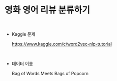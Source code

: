 # 영화 영어 리뷰 분류하기

<br/>

- Kaggle 문제

   https://www.kaggle.com/c/word2vec-nlp-tutorial 

<br/>

- 데이터 이름

  Bag of Words Meets Bags of Popcorn



<br/>





